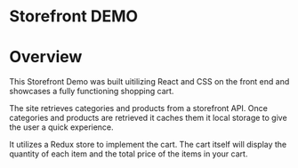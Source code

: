 Storefront DEMO
=================

# Overview
This Storefront Demo was built uitilizing React and CSS on the front end and showcases a fully functioning shopping cart.

The site retrieves categories and products from a storefront API. Once categories and products are retrieved it caches them it local storage to give the user a quick experience.

It utilizes a Redux store to implement the cart. The cart itself will display the quantity of each item and the total price of the items in your cart.